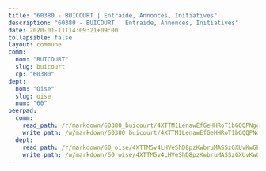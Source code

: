 ```yaml
---
title: "60380 - BUICOURT | Entraide, Annonces, Initiatives"
description: "60380 - BUICOURT | Entraide, Annonces, Initiatives"
date: 2020-01-11T14:09:21+09:00
collapsible: false
layout: commune
comm:
  nom: "BUICOURT"
  slug: buicourt
  cp: "60380"
dept:
  nom: "Oise"
  slug: oise
  num: "60"
peerpad:
  comm:
    read_path: /r/markdown/60380_buicourt/4XTTM1LenawEfGeHHRoT1bGQQPNgo9Ea5LcM319VAkqXcQmy7
    write_path: /w/markdown/60380_buicourt/4XTTM1LenawEfGeHHRoT1bGQQPNgo9Ea5LcM319VAkqXcQmy7-K3TgURabGPtgUFB8Q4H85AgcK2Jq8YDTj1WYsmUt262VXLv5Sgv4pX1AceYgTcZLTfqnTGcGbWjhbJMVZGrwuUGLzxHDQFqs9SptpnFqWLRwAd6sBFKX4o1Z9jBqFtSxHeCAFjPj
  dept:
    read_path: /r/markdown/60_oise/4XTTM5v4LHVeShD8pzKwbruMASSzGXUvKwGPyPNR6Aq6aruGY
    write_path: /w/markdown/60_oise/4XTTM5v4LHVeShD8pzKwbruMASSzGXUvKwGPyPNR6Aq6aruGY-K3TgTfEPmBuMGxs3WizC7aafmuSUvuvwsE7nM986pS4fEczEhokrfL1mXNtU722XatpEcDhfhLf5xd24JkCKBD4DcQHeF5CYjEkAVzDN3PuQerZfYGZ5zy2XFcJNh2Z1pYjLoQTn
---
```


